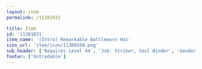 ```yaml
---
layout: item
permalink: /11301031

title: Item
id: '11301031'
item_name: '(Intro) Remarkable Battleworn Hat'
icon_url: 'item/icon/11300550.png'
sub_header: ['Requires Level 44', 'Job: Striker, Soul Binder', 'Gender: All']
footer: ['Untradable']
---
```


